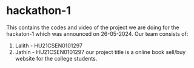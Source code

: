 # hackathon-1
This contains the codes and video of the project we are doing for the hackaton-1 which was announced on 26-05-2024.
Our team consists of:
1. Lalith - HU21CSEN0101297
2. Jathin - HU21CSEN0101297
our project title is a online book sell/buy website for the college students.
